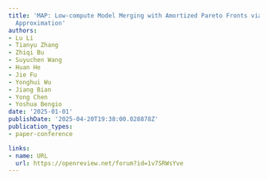 ```yaml
---
title: 'MAP: Low-compute Model Merging with Amortized Pareto Fronts via Quadratic
  Approximation'
authors:
- Lu Li
- Tianyu Zhang
- Zhiqi Bu
- Suyuchen Wang
- Huan He
- Jie Fu
- Yonghui Wu
- Jiang Bian
- Yong Chen
- Yoshua Bengio
date: '2025-01-01'
publishDate: '2025-04-20T19:38:00.028878Z'
publication_types:
- paper-conference

links:
- name: URL
  url: https://openreview.net/forum?id=1v7SRWsYve
---
```

